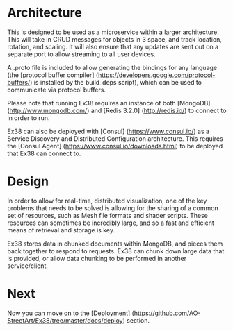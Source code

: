 # Architecture

This is designed to be used as a microservice within a larger architecture.  This will take in CRUD messages for objects in 3 space, and track location, rotation, and scaling.  It will also ensure that any updates are sent out on a separate port to allow streaming to all user devices.

A .proto file is included to allow generating the bindings for any language (the [protocol buffer compiler] (https://developers.google.com/protocol-buffers/) is installed by the build_deps script), which can be used to communicate via protocol buffers.

Please note that running Ex38 requires an instance of both [MongoDB] (http://www.mongodb.com/) and [Redis 3.2.0] (http://redis.io/) to connect to in order to run.

Ex38 can also be deployed with [Consul] (https://www.consul.io/) as a Service Discovery and Distributed Configuration architecture.  This requires the [Consul Agent] (https://www.consul.io/downloads.html) to be deployed that Ex38 can connect to.

# Design

In order to allow for real-time, distributed visualization, one of the key problems that needs to be solved is allowing for the sharing of a common set of resources, such as Mesh file formats and shader scripts.  These resources can sometimes be incredibly large, and so a fast and efficient means of retrieval and storage is key.

Ex38 stores data in chunked documents within MongoDB, and pieces them back together to respond to requests.  Ex38 can chunk down large data that is provided, or allow data chunking to be performed in another service/client.

# Next
Now you can move on to the [Deployment] (https://github.com/AO-StreetArt/Ex38/tree/master/docs/deploy) section.
